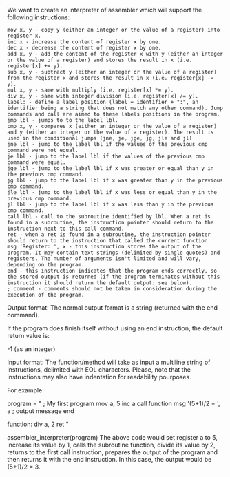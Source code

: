 We want to create an interpreter of assembler which will support the following instructions:

```
mov x, y - copy y (either an integer or the value of a register) into register x.
inc x - increase the content of register x by one.
dec x - decrease the content of register x by one.
add x, y - add the content of the register x with y (either an integer or the value of a register) and stores the result in x (i.e. register[x] += y).
sub x, y - subtract y (either an integer or the value of a register) from the register x and stores the result in x (i.e. register[x] -= y).
mul x, y - same with multiply (i.e. register[x] *= y).
div x, y - same with integer division (i.e. register[x] /= y).
label: - define a label position (label = identifier + ":", an identifier being a string that does not match any other command). Jump commands and call are aimed to these labels positions in the program.
jmp lbl - jumps to to the label lbl.
cmp x, y - compares x (either an integer or the value of a register) and y (either an integer or the value of a register). The result is used in the conditional jumps (jne, je, jge, jg, jle and jl)
jne lbl - jump to the label lbl if the values of the previous cmp command were not equal.
je lbl - jump to the label lbl if the values of the previous cmp command were equal.
jge lbl - jump to the label lbl if x was greater or equal than y in the previous cmp command.
jg lbl - jump to the label lbl if x was greater than y in the previous cmp command.
jle lbl - jump to the label lbl if x was less or equal than y in the previous cmp command.
jl lbl - jump to the label lbl if x was less than y in the previous cmp command.
call lbl - call to the subroutine identified by lbl. When a ret is found in a subroutine, the instruction pointer should return to the instruction next to this call command.
ret - when a ret is found in a subroutine, the instruction pointer should return to the instruction that called the current function.
msg 'Register: ', x - this instruction stores the output of the program. It may contain text strings (delimited by single quotes) and registers. The number of arguments isn't limited and will vary, depending on the program.
end - this instruction indicates that the program ends correctly, so the stored output is returned (if the program terminates without this instruction it should return the default output: see below).
; comment - comments should not be taken in consideration during the execution of the program.
```

Output format:
The normal output format is a string (returned with the end command).

If the program does finish itself without using an end instruction, the default return value is:

-1 (as an integer)

Input format:
The function/method will take as input a multiline string of instructions, delimited with EOL characters. Please, note that the instructions may also have indentation for readability pourposes.

For example:

program = "
; My first program
mov  a, 5
inc  a
call function
msg  '(5+1)/2 = ', a    ; output message
end

function:
    div  a, 2
    ret
"

assembler_interpreter(program)
The above code would set register a to 5, increase its value by 1, calls the subroutine function, divide its value by 2, returns to the first call instruction, prepares the output of the program and then returns it with the end instruction. In this case, the output would be (5+1)/2 = 3.

